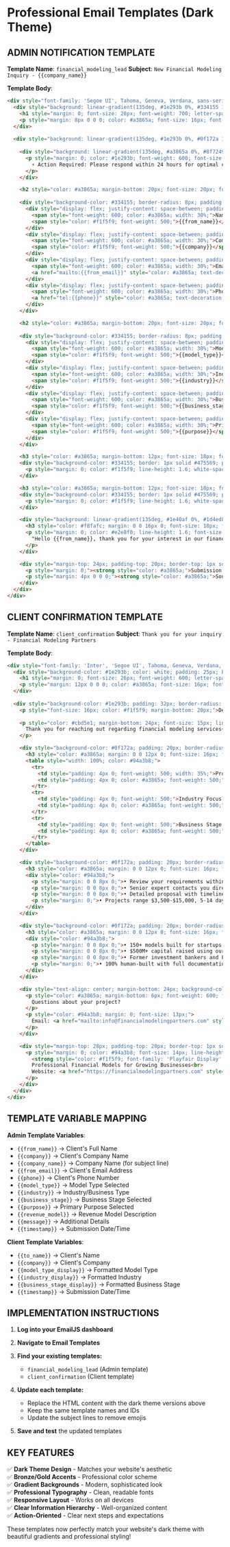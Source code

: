 # Professional Email Templates (Dark Theme)

## ADMIN NOTIFICATION TEMPLATE

**Template Name**: `financial_modeling_lead`
**Subject**: `New Financial Modeling Inquiry - {{company_name}}`

**Template Body**:
```html
<div style="font-family: 'Segoe UI', Tahoma, Geneva, Verdana, sans-serif; max-width: 600px; margin: 0 auto; padding: 20px; background-color: #0f172a;">
  <div style="background: linear-gradient(135deg, #1e293b 0%, #334155 100%); color: white; padding: 30px; border-radius: 12px 12px 0 0; border-bottom: 3px solid #a3865a;">
    <h1 style="margin: 0; font-size: 28px; font-weight: 700; letter-spacing: -0.5px; color: #f8fafc;">New Client Inquiry</h1>
    <p style="margin: 8px 0 0 0; color: #a3865a; font-size: 16px; font-weight: 500;">Financial Modeling Partners - Lead Alert</p>
  </div>
  
  <div style="background: linear-gradient(135deg, #1e293b 0%, #0f172a 100%); padding: 32px; border-radius: 0 0 12px 12px; box-shadow: 0 8px 32px rgba(0,0,0,0.3); border: 1px solid #334155;">
    
    <div style="background: linear-gradient(135deg, #a3865a 0%, #8f7249 100%); padding: 20px; border-radius: 8px; margin-bottom: 24px; border-left: 4px solid #fbbf24;">
      <p style="margin: 0; color: #1e293b; font-weight: 600; font-size: 16px;">
        ⚡ Action Required: Please respond within 24 hours for optimal conversion rates.
      </p>
    </div>

    <h2 style="color: #a3865a; margin-bottom: 20px; font-size: 20px; font-weight: 600; border-bottom: 2px solid #334155; padding-bottom: 8px;">Contact Information</h2>
    
    <div style="background-color: #334155; border-radius: 8px; padding: 20px; margin-bottom: 24px; border: 1px solid #475569;">
      <div style="display: flex; justify-content: space-between; padding: 12px 0; border-bottom: 1px solid #475569;">
        <span style="font-weight: 600; color: #a3865a; width: 30%;">Name:</span>
        <span style="color: #f1f5f9; font-weight: 500;">{{from_name}}</span>
      </div>
      <div style="display: flex; justify-content: space-between; padding: 12px 0; border-bottom: 1px solid #475569;">
        <span style="font-weight: 600; color: #a3865a; width: 30%;">Company:</span>
        <span style="color: #f1f5f9; font-weight: 500;">{{company}}</span>
      </div>
      <div style="display: flex; justify-content: space-between; padding: 12px 0; border-bottom: 1px solid #475569;">
        <span style="font-weight: 600; color: #a3865a; width: 30%;">Email:</span>
        <a href="mailto:{{from_email}}" style="color: #a3865a; text-decoration: none; font-weight: 500;">{{from_email}}</a>
      </div>
      <div style="display: flex; justify-content: space-between; padding: 12px 0;">
        <span style="font-weight: 600; color: #a3865a; width: 30%;">Phone:</span>
        <a href="tel:{{phone}}" style="color: #a3865a; text-decoration: none; font-weight: 500;">{{phone}}</a>
      </div>
    </div>

    <h2 style="color: #a3865a; margin-bottom: 20px; font-size: 20px; font-weight: 600; border-bottom: 2px solid #334155; padding-bottom: 8px;">Project Requirements</h2>
    
    <div style="background-color: #334155; border-radius: 8px; padding: 20px; margin-bottom: 24px; border: 1px solid #475569;">
      <div style="display: flex; justify-content: space-between; padding: 12px 0; border-bottom: 1px solid #475569;">
        <span style="font-weight: 600; color: #a3865a; width: 30%;">Model Type:</span>
        <span style="color: #f1f5f9; font-weight: 500;">{{model_type}}</span>
      </div>
      <div style="display: flex; justify-content: space-between; padding: 12px 0; border-bottom: 1px solid #475569;">
        <span style="font-weight: 600; color: #a3865a; width: 30%;">Industry:</span>
        <span style="color: #f1f5f9; font-weight: 500;">{{industry}}</span>
      </div>
      <div style="display: flex; justify-content: space-between; padding: 12px 0; border-bottom: 1px solid #475569;">
        <span style="font-weight: 600; color: #a3865a; width: 30%;">Business Stage:</span>
        <span style="color: #f1f5f9; font-weight: 500;">{{business_stage}}</span>
      </div>
      <div style="display: flex; justify-content: space-between; padding: 12px 0;">
        <span style="font-weight: 600; color: #a3865a; width: 30%;">Primary Purpose:</span>
        <span style="color: #f1f5f9; font-weight: 500;">{{purpose}}</span>
      </div>
    </div>

    <h3 style="color: #a3865a; margin-bottom: 12px; font-size: 18px; font-weight: 600;">Revenue Model Details</h3>
    <div style="background-color: #334155; border: 1px solid #475569; padding: 20px; border-radius: 8px; margin-bottom: 24px;">
      <p style="margin: 0; color: #f1f5f9; line-height: 1.6; white-space: pre-wrap; font-size: 14px;">{{revenue_model}}</p>
    </div>

    <h3 style="color: #a3865a; margin-bottom: 12px; font-size: 18px; font-weight: 600;">Additional Details</h3>
    <div style="background-color: #334155; border: 1px solid #475569; padding: 20px; border-radius: 8px; margin-bottom: 24px;">
      <p style="margin: 0; color: #f1f5f9; line-height: 1.6; white-space: pre-wrap; font-size: 14px;">{{message}}</p>
    </div>

    <div style="background: linear-gradient(135deg, #1e40af 0%, #1d4ed8 100%); padding: 24px; border-radius: 8px; border-left: 4px solid #a3865a;">
      <h3 style="color: #f8fafc; margin: 0 0 16px 0; font-size: 18px; font-weight: 600;">Recommended Response</h3>
      <p style="margin: 0; color: #e2e8f0; line-height: 1.6; font-size: 14px;">
        "Hello {{from_name}}, thank you for your interest in our financial modeling services{{company_for_response}}. I'd like to schedule a brief call to discuss your {{purpose}} requirements and provide you with a detailed proposal. When would be the best time to connect this week?"
      </p>
    </div>

    <div style="margin-top: 24px; padding-top: 20px; border-top: 1px solid #334155; color: #64748b; font-size: 13px;">
      <p style="margin: 0;"><strong style="color: #a3865a;">Submission Time:</strong> {{timestamp}}</p>
      <p style="margin: 4px 0 0 0;"><strong style="color: #a3865a;">Source:</strong> Website Contact Form</p>
    </div>
  </div>
</div>
```

## CLIENT CONFIRMATION TEMPLATE

**Template Name**: `client_confirmation`
**Subject**: `Thank you for your inquiry - Financial Modeling Partners`

**Template Body**:
```html
<div style="font-family: 'Inter', 'Segoe UI', Tahoma, Geneva, Verdana, sans-serif; max-width: 600px; margin: 0 auto; padding: 20px; background-color: #0f172a;">
  <div style="background-color: #1e293b; color: white; padding: 25px; border-radius: 6px 6px 0 0; text-align: center; border-bottom: 2px solid #a3865a;">
    <h1 style="margin: 0; font-size: 26px; font-weight: 600; letter-spacing: -0.5px; font-family: 'Playfair Display', Georgia, serif;">Thank You for Your Inquiry</h1>
    <p style="margin: 12px 0 0 0; color: #a3865a; font-size: 16px; font-weight: 500;">Financial Modeling Partners</p>
  </div>
  
  <div style="background-color: #1e293b; padding: 32px; border-radius: 0 0 6px 6px; color: #e2e8f0;">
    <p style="font-size: 16px; color: #f1f5f9; margin-bottom: 20px;">Dear {{to_name}},</p>
    
    <p style="color: #cbd5e1; margin-bottom: 24px; font-size: 15px; line-height: 1.6;">
      Thank you for reaching out regarding financial modeling services{{company}}. We have received your inquiry and appreciate your interest in working with our team.
    </p>

    <div style="background-color: #0f172a; padding: 20px; border-radius: 6px; border: 1px solid #374151; margin-bottom: 24px;">
      <h3 style="color: #a3865a; margin: 0 0 12px 0; font-size: 16px; font-weight: 600; font-family: 'Playfair Display', Georgia, serif;">Your Request Summary</h3>
      <table style="width: 100%; color: #94a3b8;">
        <tr>
          <td style="padding: 4px 0; font-weight: 500; width: 35%;">Project Type:</td>
          <td style="padding: 4px 0; color: #a3865a; font-weight: 500;">{{model_type_display}}</td>
        </tr>
        <tr>
          <td style="padding: 4px 0; font-weight: 500;">Industry Focus:</td>
          <td style="padding: 4px 0; color: #a3865a; font-weight: 500;">{{industry_display}}</td>
        </tr>
        <tr>
          <td style="padding: 4px 0; font-weight: 500;">Business Stage:</td>
          <td style="padding: 4px 0; color: #a3865a; font-weight: 500;">{{business_stage_display}}</td>
        </tr>
      </table>
    </div>

    <div style="background-color: #0f172a; padding: 20px; border-radius: 6px; border: 1px solid #374151; margin-bottom: 24px;">
      <h3 style="color: #a3865a; margin: 0 0 12px 0; font-size: 16px; font-weight: 600; font-family: 'Playfair Display', Georgia, serif;">What Happens Next</h3>
      <div style="color: #94a3b8;">
        <p style="margin: 0 0 8px 0;">• Review your requirements within 24 hours</p>
        <p style="margin: 0 0 8px 0;">• Senior expert contacts you directly</p>
        <p style="margin: 0 0 8px 0;">• Detailed proposal with timeline and pricing</p>
        <p style="margin: 0;">• Projects range $3,500-$15,000, 5-14 day delivery</p>
      </div>
    </div>

    <div style="background-color: #0f172a; padding: 20px; border-radius: 6px; border: 1px solid #374151; margin-bottom: 24px;">
      <h3 style="color: #a3865a; margin: 0 0 12px 0; font-size: 16px; font-weight: 600; font-family: 'Playfair Display', Georgia, serif;">About Financial Modeling Partners</h3>
      <div style="color: #94a3b8;">
        <p style="margin: 0 0 8px 0;">• 150+ models built for startups to Fortune 500</p>
        <p style="margin: 0 0 8px 0;">• $500M+ capital raised using our models</p>
        <p style="margin: 0 0 8px 0;">• Former investment bankers and PE professionals</p>
        <p style="margin: 0;">• 100% human-built with full documentation</p>
      </div>
    </div>

    <div style="text-align: center; margin-bottom: 24px; background-color: #0f172a; padding: 14px 20px; border-radius: 6px; border: 1px solid #374151;">
      <p style="color: #a3865a; margin-bottom: 6px; font-weight: 600; font-size: 14px; font-family: 'Playfair Display', Georgia, serif;">
        Questions about your project?
      </p>
      <p style="color: #94a3b8; margin: 0; font-size: 13px;">
        Email: <a href="mailto:info@financialmodelingpartners.com" style="color: #a3865a; text-decoration: none; font-weight: 500;">info@financialmodelingpartners.com</a>
      </p>
    </div>

    <div style="margin-top: 28px; padding-top: 20px; border-top: 1px solid #475569; text-align: center;">
      <p style="margin: 0; color: #94a3b8; font-size: 14px; line-height: 1.6;">
        <strong style="color: #f1f5f9; font-family: 'Playfair Display', Georgia, serif;">Financial Modeling Partners</strong><br>
        Professional Financial Models for Growing Businesses<br>
        Website: <a href="https://financialmodelingpartners.com" style="color: #a3865a; text-decoration: none;">financialmodelingpartners.com</a>
      </p>
    </div>
  </div>
</div>
```

## TEMPLATE VARIABLE MAPPING

**Admin Template Variables**:
- `{{from_name}}` → Client's Full Name
- `{{company}}` → Client's Company Name
- `{{company_name}}` → Company Name (for subject line)
- `{{from_email}}` → Client's Email Address
- `{{phone}}` → Client's Phone Number
- `{{model_type}}` → Model Type Selected
- `{{industry}}` → Industry/Business Type
- `{{business_stage}}` → Business Stage Selected
- `{{purpose}}` → Primary Purpose Selected
- `{{revenue_model}}` → Revenue Model Description
- `{{message}}` → Additional Details
- `{{timestamp}}` → Submission Date/Time

**Client Template Variables**:
- `{{to_name}}` → Client's Name
- `{{company}}` → Client's Company
- `{{model_type_display}}` → Formatted Model Type
- `{{industry_display}}` → Formatted Industry
- `{{business_stage_display}}` → Formatted Business Stage
- `{{timestamp}}` → Submission Date/Time

## IMPLEMENTATION INSTRUCTIONS

1. **Log into your EmailJS dashboard**
2. **Navigate to Email Templates**
3. **Find your existing templates:**
   - `financial_modeling_lead` (Admin template)
   - `client_confirmation` (Client template)

4. **Update each template:**
   - Replace the HTML content with the dark theme versions above
   - Keep the same template names and IDs
   - Update the subject lines to remove emojis

5. **Save and test** the updated templates

## KEY FEATURES

✅ **Dark Theme Design** - Matches your website's aesthetic  
✅ **Bronze/Gold Accents** - Professional color scheme  
✅ **Gradient Backgrounds** - Modern, sophisticated look  
✅ **Professional Typography** - Clean, readable fonts  
✅ **Responsive Layout** - Works on all devices  
✅ **Clear Information Hierarchy** - Well-organized content  
✅ **Action-Oriented** - Clear next steps and expectations  

These templates now perfectly match your website's dark theme with beautiful gradients and professional styling! 